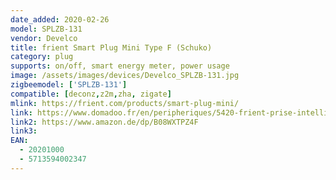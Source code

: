 ```yaml
---
date_added: 2020-02-26
model: SPLZB-131
vendor: Develco
title: frient Smart Plug Mini Type F (Schuko)
category: plug
supports: on/off, smart energy meter, power usage
image: /assets/images/devices/Develco_SPLZB-131.jpg
zigbeemodel: ['SPLZB-131']
compatible: [deconz,z2m,zha, zigate]
mlink: https://frient.com/products/smart-plug-mini/
link: https://www.domadoo.fr/en/peripheriques/5420-frient-prise-intelligente-mini-avec-mesure-de-consommation-zigbee-ha-version-schuko-5713594002347.html
link2: https://www.amazon.de/dp/B08WXTPZ4F
link3: 
EAN: 
  - 20201000
  - 5713594002347
---
```


